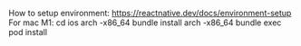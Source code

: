 How to setup environment:
https://reactnative.dev/docs/environment-setup
For mac M1:
cd ios
arch -x86_64 bundle install
arch -x86_64 bundle exec pod install